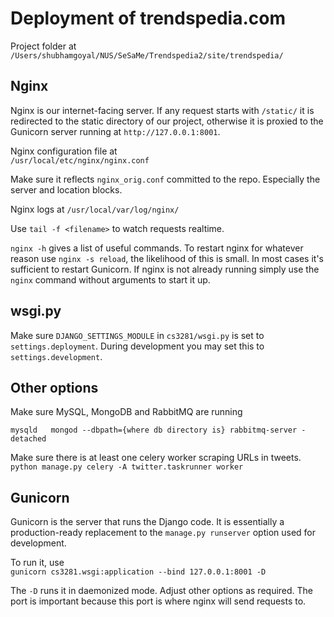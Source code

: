 # Deployment of trendspedia.com

Project folder at  
`/Users/shubhamgoyal/NUS/SeSaMe/Trendspedia2/site/trendspedia/`

## Nginx
Nginx is our internet-facing server. If any request starts
with `/static/` it is redirected to the static directory of
our project, otherwise it is proxied to the Gunicorn
server running at `http://127.0.0.1:8001`.

Nginx configuration file at  
`/usr/local/etc/nginx/nginx.conf`

Make sure it reflects `nginx_orig.conf` committed to the repo.
Especially the server and location blocks.

Nginx logs at 
`/usr/local/var/log/nginx/`  

Use `tail -f <filename>` to watch requests realtime.

`nginx -h` gives a list of useful commands. To restart nginx 
for whatever reason use `nginx -s reload`, the 
likelihood of this is small. In most cases it's sufficient to
restart Gunicorn. If nginx is not already running simply
use the `nginx` command without arguments to start it up.

## wsgi.py
Make sure `DJANGO_SETTINGS_MODULE` in `cs3281/wsgi.py` is set to
`settings.deployment`. During development you may set this to
`settings.development`.

## Other options
Make sure MySQL, MongoDB and RabbitMQ are running

``
mysqld  
mongod --dbpath={where db directory is}
rabbitmq-server -detached
``

Make sure there is at least one celery worker scraping URLs in tweets.
``
python manage.py celery -A twitter.taskrunner worker
``

## Gunicorn
Gunicorn is the server that runs the Django code. It is essentially
a production-ready replacement to the `manage.py runserver` option 
used for development.

To run it, use  
`gunicorn cs3281.wsgi:application --bind 127.0.0.1:8001 -D`  

The `-D` runs it in daemonized mode. Adjust other options as required.
The port is important because this port is where nginx will send
requests to.